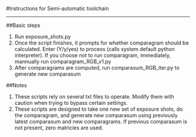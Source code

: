 #Instructions for Semi-automatic toolchain



----------

##Basic steps
1. Run exposure_shots.py
2. Once the script finishes, it prompts for whether comparagram should be calculated. Enter (Y/y/yes) to process (calls system default python interpreter). If you choose not to run comparagram, immediately, mannually run comparagram_RGB_v1.py
3. After comparagrams are computed, run comparasum_RGB_iter.py to generate new comparasum

##Notes
1. These scripts rely on several txt files to operate. Modify them with caution when trying to bypass certain settings.
2. These scripts are designed to take one new set of exposure shots, do the comparagram, and generate new comparasum using previously latest comparasum and new comparagrams. If previous comparasum is not present, zero matricies are used. 